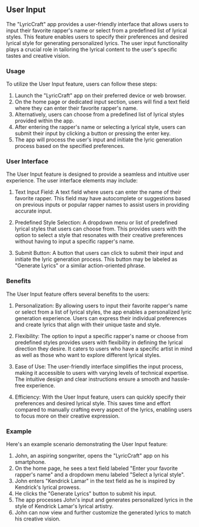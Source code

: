 ## User Input

The "LyricCraft" app provides a user-friendly interface that allows users to input their favorite rapper's name or select from a predefined list of lyrical styles. This feature enables users to specify their preferences and desired lyrical style for generating personalized lyrics. The user input functionality plays a crucial role in tailoring the lyrical content to the user's specific tastes and creative vision.

### Usage

To utilize the User Input feature, users can follow these steps:

1. Launch the "LyricCraft" app on their preferred device or web browser.
2. On the home page or dedicated input section, users will find a text field where they can enter their favorite rapper's name.
3. Alternatively, users can choose from a predefined list of lyrical styles provided within the app.
4. After entering the rapper's name or selecting a lyrical style, users can submit their input by clicking a button or pressing the enter key.
5. The app will process the user's input and initiate the lyric generation process based on the specified preferences.

### User Interface

The User Input feature is designed to provide a seamless and intuitive user experience. The user interface elements may include:

1. Text Input Field: A text field where users can enter the name of their favorite rapper. This field may have autocomplete or suggestions based on previous inputs or popular rapper names to assist users in providing accurate input.

2. Predefined Style Selection: A dropdown menu or list of predefined lyrical styles that users can choose from. This provides users with the option to select a style that resonates with their creative preferences without having to input a specific rapper's name.

3. Submit Button: A button that users can click to submit their input and initiate the lyric generation process. This button may be labeled as "Generate Lyrics" or a similar action-oriented phrase.

### Benefits

The User Input feature offers several benefits to the users:

1. Personalization: By allowing users to input their favorite rapper's name or select from a list of lyrical styles, the app enables a personalized lyric generation experience. Users can express their individual preferences and create lyrics that align with their unique taste and style.

2. Flexibility: The option to input a specific rapper's name or choose from predefined styles provides users with flexibility in defining the lyrical direction they desire. It caters to users who have a specific artist in mind as well as those who want to explore different lyrical styles.

3. Ease of Use: The user-friendly interface simplifies the input process, making it accessible to users with varying levels of technical expertise. The intuitive design and clear instructions ensure a smooth and hassle-free experience.

4. Efficiency: With the User Input feature, users can quickly specify their preferences and desired lyrical style. This saves time and effort compared to manually crafting every aspect of the lyrics, enabling users to focus more on their creative expression.

### Example

Here's an example scenario demonstrating the User Input feature:

1. John, an aspiring songwriter, opens the "LyricCraft" app on his smartphone.
2. On the home page, he sees a text field labeled "Enter your favorite rapper's name" and a dropdown menu labeled "Select a lyrical style".
3. John enters "Kendrick Lamar" in the text field as he is inspired by Kendrick's lyrical prowess.
4. He clicks the "Generate Lyrics" button to submit his input.
5. The app processes John's input and generates personalized lyrics in the style of Kendrick Lamar's lyrical artistry.
6. John can now view and further customize the generated lyrics to match his creative vision.

